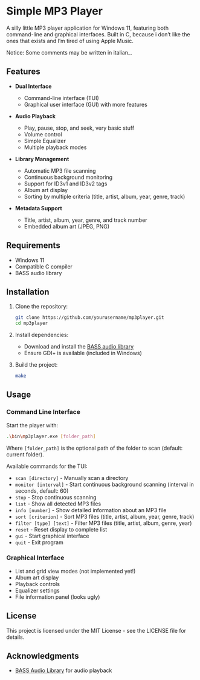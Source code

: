 # Simple MP3 Player

A silly little MP3 player application for Windows 11, featuring both command-line and graphical interfaces. Built in C, because i don’t like the ones that exists and I’m tired of using Apple Music.

Notice: Some comments may be written in italian_.

## Features

- **Dual Interface**
  - Command-line interface (TUI)
  - Graphical user interface (GUI) with more features

- **Audio Playback**
  - Play, pause, stop, and seek, very basic stuff
  - Volume control
  - Simple Equalizer
  - Multiple playback modes

- **Library Management**
  - Automatic MP3 file scanning
  - Continuous background monitoring
  - Support for ID3v1 and ID3v2 tags
  - Album art display
  - Sorting by multiple criteria (title, artist, album, year, genre, track)

- **Metadata Support**
  - Title, artist, album, year, genre, and track number
  - Embedded album art (JPEG, PNG)

## Requirements

- Windows 11
- Compatible C compiler
- BASS audio library

## Installation

1. Clone the repository:
   ```bash
   git clone https://github.com/yourusername/mp3player.git
   cd mp3player
   ```

2. Install dependencies:
   - Download and install the [BASS audio library](https://www.un4seen.com/)
   - Ensure GDI+ is available (included in Windows)

3. Build the project:
   ```bash
   make
   ```

## Usage

### Command Line Interface

Start the player with:
```bash
.\bin\mp3player.exe [folder_path]
```
Where `[folder_path]` is the optional path of the folder to scan (default: current folder).

Available commands for the TUI:
- `scan [directory]` - Manually scan a directory
- `monitor [interval]` - Start continuous background scanning (interval in seconds, default: 60)
- `stop` - Stop continuous scanning
- `list` - Show all detected MP3 files
- `info [number]` - Show detailed information about an MP3 file
- `sort [criterion]` - Sort MP3 files (title, artist, album, year, genre, track)
- `filter [type] [text]` - Filter MP3 files (title, artist, album, genre, year)
- `reset` - Reset display to complete list
- `gui` - Start graphical interface
- `quit` - Exit program

### Graphical Interface

- List and grid view modes (not implemented yet!)
- Album art display
- Playback controls
- Equalizer settings
- File information panel (looks ugly)

## License

This project is licensed under the MIT License - see the LICENSE file for details.

## Acknowledgments

- [BASS Audio Library](https://www.un4seen.com/) for audio playback
